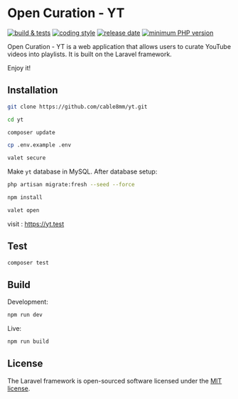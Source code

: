 # Open Curation - YT

[![build & tests](https://github.com/cable8mm/yt/actions/workflows/tests.yml/badge.svg)](https://github.com/cable8mm/yt/actions/workflows/tests.yml)
[![coding style](https://github.com/cable8mm/yt/actions/workflows/coding-style-php.yml/badge.svg)](https://github.com/cable8mm/yt/actions/workflows/coding-style-php.yml)
[![release date](https://img.shields.io/github/release-date/cable8mm/yt)](https://github.com/cable8mm/yt/releases)
[![minimum PHP version](https://img.shields.io/badge/php-%3E%3D_8.2.0-8892BF.svg)](https://github.com/cable8mm/yt)

Open Curation - YT is a web application that allows users to curate YouTube videos into playlists. It is built on the Laravel framework.

Enjoy it!

## Installation

```sh
git clone https://github.com/cable8mm/yt.git

cd yt

composer update

cp .env.example .env

valet secure
```

Make `yt` database in MySQL. After database setup:

```sh
php artisan migrate:fresh --seed --force

npm install

valet open
```

visit : https://yt.test

## Test

```sh
composer test
```

## Build

Development:

```sh
npm run dev
```

Live:

```sh
npm run build
```

## License

The Laravel framework is open-sourced software licensed under the [MIT license](http://opensource.org/licenses/MIT).
